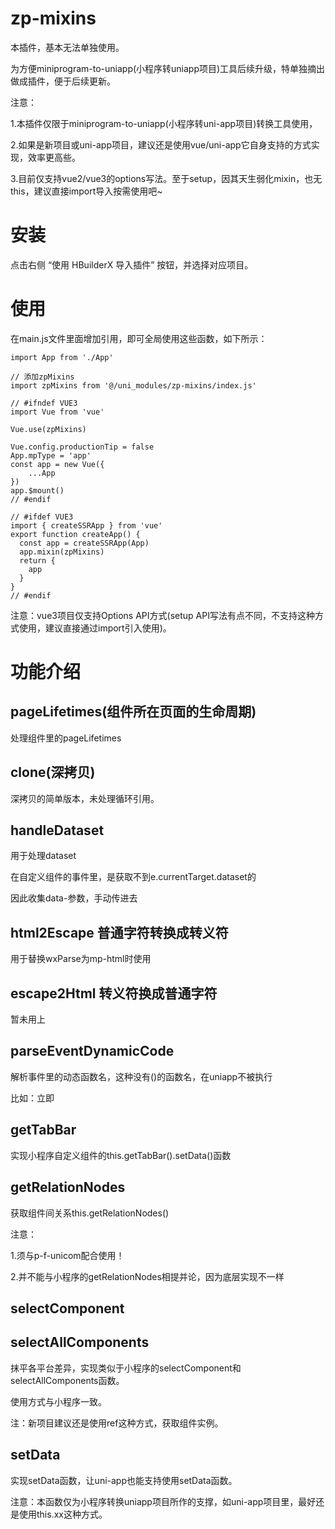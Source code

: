 # zp-mixins
本插件，基本无法单独使用。

为方便miniprogram-to-uniapp(小程序转uniapp项目)工具后续升级，特单独摘出做成插件，便于后续更新。


注意：

1.本插件仅限于miniprogram-to-uniapp(小程序转uni-app项目)转换工具使用，

2.如果是新项目或uni-app项目，建议还是使用vue/uni-app它自身支持的方式实现，效率更高些。

3.目前仅支持vue2/vue3的options写法。至于setup，因其天生弱化mixin，也无this，建议直接import导入按需使用吧~

# 安装

点击右侧 “使用 HBuilderX 导入插件” 按钮，并选择对应项目。

# 使用 

在main.js文件里面增加引用，即可全局使用这些函数，如下所示：


```
import App from './App'

// 添加zpMixins
import zpMixins from '@/uni_modules/zp-mixins/index.js'

// #ifndef VUE3
import Vue from 'vue'

Vue.use(zpMixins)

Vue.config.productionTip = false
App.mpType = 'app'
const app = new Vue({
    ...App
})
app.$mount()
// #endif

// #ifdef VUE3
import { createSSRApp } from 'vue'
export function createApp() {
  const app = createSSRApp(App)
  app.mixin(zpMixins)
  return {
    app
  }
}
// #endif
```

注意：vue3项目仅支持Options API方式(setup API写法有点不同，不支持这种方式使用，建议直接通过import引入使用)。

# 功能介绍

## pageLifetimes(组件所在页面的生命周期)
处理组件里的pageLifetimes

## clone(深拷贝)
深拷贝的简单版本，未处理循环引用。

## handleDataset
用于处理dataset

在自定义组件的事件里，是获取不到e.currentTarget.dataset的

因此收集data-参数，手动传进去

## html2Escape 普通字符转换成转义符
用于替换wxParse为mp-html时使用

## escape2Html 转义符换成普通字符
暂未用上

## parseEventDynamicCode
解析事件里的动态函数名，这种没有()的函数名，在uniapp不被执行

比如：<view bindtap="{{openId==undefined?'denglu':'hy_to'}}">立即</view>
	
## getTabBar
实现小程序自定义组件的this.getTabBar().setData()函数

## getRelationNodes
获取组件间关系this.getRelationNodes() 

注意： 

1.须与p-f-unicom配合使用！ 

2.并不能与小程序的getRelationNodes相提并论，因为底层实现不一样

## selectComponent
## selectAllComponents
抹平各平台差异，实现类似于小程序的selectComponent和selectAllComponents函数。 

使用方式与小程序一致。 

注：新项目建议还是使用ref这种方式，获取组件实例。

## setData
实现setData函数，让uni-app也能支持使用setData函数。 

注意：本函数仅为小程序转换uniapp项目所作的支撑，如uni-app项目里，最好还是使用this.xx这种方式。
